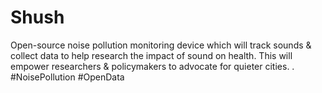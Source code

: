 # Shush
Open-source noise pollution monitoring device which will track sounds & collect data to help research the impact of sound on health. This will empower researchers & policymakers to advocate for quieter cities. . #NoisePollution #OpenData
